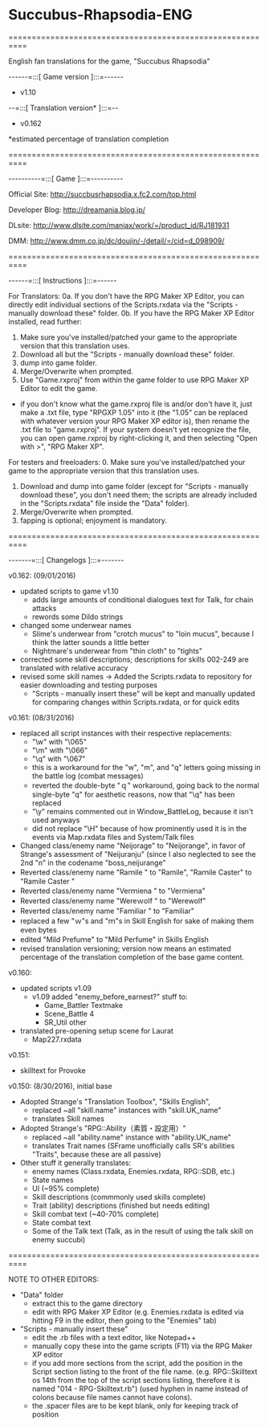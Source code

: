 # Succubus-Rhapsodia-ENG

==========================================================

English fan translations for the game, "Succubus Rhapsodia"


------=:::[ Game version ]:::=------
- v1.10

--=:::[ Translation version* ]:::=--
- v0.162

*estimated percentage of translation completion

==========================================================


----------=:::[ Game ]:::=----------


Official Site:
http://succbusrhapsodia.x.fc2.com/top.html

Developer Blog:
http://dreamania.blog.jp/

DLsite:
http://www.dlsite.com/maniax/work/=/product_id/RJ181931

DMM:
http://www.dmm.co.jp/dc/doujin/-/detail/=/cid=d_098909/


==========================================================


------=:::[ Instructions ]:::=------


For Translators:
0a. If you don't have the RPG Maker XP Editor, you can directly edit individual sections of the Scripts.rxdata via the "Scripts - manually download these" folder.
0b. If you have the RPG Maker XP Editor installed, read further:
1. Make sure you've installed/patched your game to the appropriate version that this translation uses.
2. Download all but the "Scripts - manually download these" folder.
3. dump into game folder.
4. Merge/Overwrite when prompted.
5. Use "Game.rxproj" from within the game folder to use RPG Maker XP Editor to edit the game.

- if you don't know what the game.rxproj file is and/or don't have it, just make a .txt file, type "RPGXP 1.05" into it (the "1.05" can be replaced with whatever version your RPG Maker XP editor is), then rename the .txt file to "game.rxproj". If your system doesn't yet recognize the file, you can open game.rxproj by right-clicking it, and then selecting "Open with >", "RPG Maker XP".


For testers and freeloaders:
0. Make sure you've installed/patched your game to the appropriate version that this translation uses.
1. Download and dump into game folder (except for "Scripts - manually download these", you don't need them; the scripts are already included in the "Scripts.rxdata" file inside the "Data" folder).
2. Merge/Overwrite when prompted.
3. fapping is optional; enjoyment is mandatory.




==========================================================


-------=:::[ Changelogs ]:::=-------


v0.162: (09/01/2016)
- updated scripts to game v1.10
	- adds large amounts of conditional dialogues text for Talk, for chain attacks
	- rewords some Dildo strings
- changed some underwear names
	- Slime's underwear from "crotch mucus" to "loin mucus", because I think the latter sounds a little better
	- Nightmare's underwear from "thin cloth" to "tights"
- corrected some skill descriptions; descriptions for skills 002-249 are translated with relative accuracy
- revised some skill names
-> Added the Scripts.rxdata to repository for easier downloading and testing purposes
	- "Scripts - manually insert these" will be kept and manually updated for comparing changes within Scripts.rxdata, or for quick edits


v0.161: (08/31/2016)
- replaced all script instances with their respective replacements:
	- "\w" with "\065"
	- "\m" with "\066"
	- "\q" with "\067"
	- this is a workaround for the "w", "m", and "q" letters going missing in the battle log (combat messages)
	- reverted the double-byte "ｑ" workaround, going back to the normal single-byte "q" for aesthetic reasons, now that "\q" has been replaced
	- "\y" remains commented out in Window_BattleLog, because it isn't used anyways
	- did not replace "\H" because of how prominently used it is in the events via Map.rxdata files and System/Talk files
- Changed class/enemy name "Neijorage" to "Neijorange", in favor of Strange's assessment of "Neijuranju" (since I also neglected to see the 2nd "n" in the codename "boss_neijurange"
- Reverted class/enemy name "Raｍile " to "Ramile", "Raｍile Caster" to "Ramile Caster "
- Reverted class/enemy name "Verｍiena " to "Vermiena"
- Reverted class/enemy name "Wereｗolf " to "Werewolf"
- Reverted class/enemy name "Faｍiliar " to "Familiar"
- replaced a few "ｗ"s and "ｍ"s in Skill English for sake of making them even bytes
- edited "Mild Prefuｍe" to "Mild Perfume" in Skills English
- revised translation versioning; version now means an estimated percentage of the translation completion of the base game content.


v0.160:
- updated scripts v1.09
	- v1.09 added "enemy_before_earnest?" stuff to:
		- Game_Battler Textmake
		- Scene_Battle 4
		- SR_Util other
- translated pre-opening setup scene for Laurat
	- Map227.rxdata

v0.151: 
- skilltext for Provoke


v0.150: (8/30/2016), initial base
- Adopted Strange's "Translation Toolbox", "Skills English", 
	- replaced ~all "skill.name" instances with "skill.UK_name"
	- translates Skill names
- Adopted Strange's "RPG::Ability（素質・設定用）"
	- replaced ~all "ability.name" instance with "ability.UK_name"
	- translates Trait names (SFrame unofficially calls SR's abilities "Traits", because these are all passive)
- Other stuff it generally translates:
	- enemy names (Class.rxdata, Enemies.rxdata, RPG::SDB, etc.)
	- State names
	- UI (~95% complete)
	- Skill descriptions (commmonly used skills complete) 
	- Trait (ability) descriptions (finished but needs editing)
	- Skill combat text (~40-70% complete)
	- State combat text
	- Some of the Talk text (Talk, as in the result of using the talk skill on enemy succubi)
	
	
==========================================================

NOTE TO OTHER EDITORS:

- "Data" folder
	- extract this to the game directory
	- edit with RPG Maker XP Editor (e.g. Enemies.rxdata is edited via hitting F9 in the editor, then going to the "Enemies" tab)
- "Scripts - manually insert these"
	- edit the .rb files with a text editor, like Notepad++
	- manually copy these into the game scripts (F11) via the RPG Maker XP editor
	- if you add more sections from the script, add the position in the Script section listing to the front of the file name. (e.g. RPG::Skilltext os 14th from the top of the script sections listing, therefore it is named "014 - RPG-Skilltext.rb") (used hyphen in name instead of colons because file names cannot have colons).
	- the .spacer files are to be kept blank, only for keeping track of position
	
